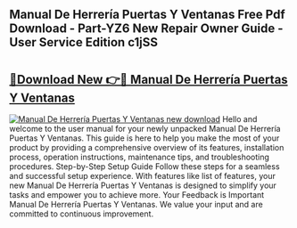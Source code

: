 ## Manual De Herrería Puertas Y Ventanas Free Pdf Download - Part-YZ6 New Repair Owner Guide - User Service Edition c1jSS

# <h2><a href="http://bc39790.oget.top/?id=Manual+De+Herrer%c3%ada+Puertas+Y+Ventanas">🔗Download New 👉🔴 Manual De Herrería Puertas Y Ventanas</a></h2>

[![Manual De Herrería Puertas Y Ventanas new download](https://i.imgur.com/5g1atiW.png)](http://bc39790.oget.top/?id=Manual+De+Herrer%c3%ada+Puertas+Y+Ventanas)
Hello and welcome to the user manual for your newly unpacked Manual De Herrería Puertas Y Ventanas. This guide is here to help you make the most of your product by providing a comprehensive overview of its features, installation process, operation instructions, maintenance tips, and troubleshooting procedures. Step-by-Step Setup Guide Follow these steps for a seamless and successful setup experience. With features like list of features, your new Manual De Herrería Puertas Y Ventanas is designed to simplify your tasks and empower you to achieve more. Your Feedback is Important Manual De Herrería Puertas Y Ventanas. We value your input and are committed to continuous improvement.
